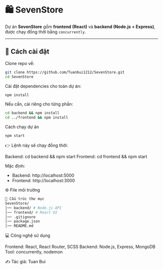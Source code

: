 # 🛍️ SevenStore

Dự án **SevenStore** gồm **frontend (React)** và **backend (Node.js + Express)**, được chạy đồng thời bằng `concurrently`.

---

## 🚀 Cách cài đặt

Clone repo về:

```bash
git clone https://github.com/Tuanbui1212/SevenStore.git
cd SevenStore
```

Cài đặt dependencies cho toàn dự án:

```bash
npm install
```

Nếu cần, cài riêng cho từng phần:

```bash
cd backend && npm install
cd ../frontend && npm install
```

Cách chạy dự án

```bash
npm start
```

👉 Lệnh này sẽ chạy đồng thời:

Backend: cd backend && npm start
Frontend: cd frontend && npm start

Mặc định:

- Backend: http://localhost:5000
- Frontend: http://localhost:3000

⚙️ File môi trường

```bash
📂 Cấu trúc thư mục
SevenStore/
│── backend/ # Node.js API
│── frontend/ # React UI
│── .gitignore
│── package.json
│── README.md
```

💻 Công nghệ sử dụng

Frontend: React, React Router, SCSS
Backend: Node.js, Express, MongoDB
Tool: concurrently, nodemon

✍️ Tác giả: Tuan Bui
